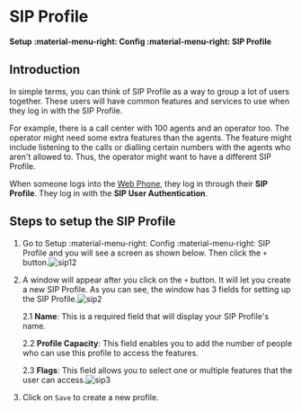 # SIP Profile

**Setup :material-menu-right: Config :material-menu-right: SIP Profile**

## Introduction

In simple terms, you can think of SIP Profile as a way to group a lot of users together. These users will have common features and services to use when they log in with the SIP Profile.

For example, there is a call center with 100 agents and an operator too. The operator might need some extra features than the agents. The feature might include listening to the calls or dialling certain numbers with the agents who aren't allowed to. Thus, the operator might want to have a different SIP Profile.

When someone logs into the [Web Phone](https://docs.connexcs.com/webphone/), they log in through their **SIP Profile**. They log in with the **SIP User Authentication**.

## Steps to setup the SIP Profile

1. Go to Setup :material-menu-right: Config :material-menu-right: SIP Profile and you will see a screen as shown below. Then click the `+` button.![sip12](/setup/img/sip12.jpg)

2. A window will appear after you click on the `+` button. It will let you create a new SIP Profile. As you can see, the window has 3 fields for setting up the SIP Profile.![sip2](/setup/img/sip2.jpg)

    2.1 **Name**: This is a required field that will display your SIP Profile's name.

    2.2 **Profile Capacity**: This field enables you to add the number of people who can use this profile to access the features.

    2.3 **Flags**: This field allows you to select one or multiple features that the user can access.![sip3](/setup/img/sip3.jpg)

3. Click on `Save` to create a new profile.
